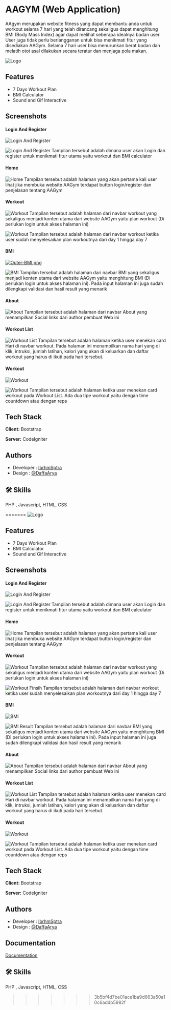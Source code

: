# AAGYM (Web Application)

AAgym merupakan website fitness yang dapat membantu anda untuk workout selama 7 hari yang telah dirancang sekaligus dapat menghitung BMI (Body Mass Index) agar dapat melihat seberapa idealnya badan user. User juga tidak perlu berlangganan untuk bisa menikmati fitur yang disediakan AAGym. Selama 7 hari user bisa menurunkan berat badan dan melatih otot asal dilakukan secara teratur dan menjaga pola makan.

![Logo](https://i.postimg.cc/q7czvqKS/logo.png)

## Features

- 7 Days Workout Plan
- BMI Calculator
- Sound and Gif Interactive

## Screenshots

#### Login And Register

![Login And Register](https://i.postimg.cc/pLpxgjpZ/Login.png)

![Login And Register](https://i.postimg.cc/d1W5Ph72/Register.png)
Tampilan tersebut adalah dimana user akan Login dan register untuk menikmati fitur utama yaitu workout dan BMI calculator

#### Home

![Home](https://i.postimg.cc/WzkYG230/Outer-Home.png)
Tampilan tersebut adalah halaman yang akan pertama kali user lihat jika membuka website AAGym terdapat button login/register dan penjelasan tentang AAGym

#### Workout

![Workout](https://i.postimg.cc/y8kgvkBq/Outer-Workout.png)
Tampilan tersebut adalah halaman dari navbar workout yang sekaligus menjadi konten utama dari website AAGym yaitu plan workout (Di perlukan login untuk akses halaman ini)

![Workout](https://i.postimg.cc/Hx2XFRhF/Outer-Workout-FINISHED.png)
Tampilan tersebut adalah halaman dari navbar workout ketika user sudah menyelesaikan plan workoutnya dari day 1 hingga day 7

#### BMI

[![Outer-BMI.png](https://i.postimg.cc/W3BcLYq6/Outer-BMI.png)](https://postimg.cc/dkjxGBBL)

![BMI](https://i.postimg.cc/FzbS0qjT/BMI-result.png)
Tampilan tersebut adalah halaman dari navbar BMI yang sekaligus menjadi konten utama dari website AAGym yaitu menghitung BMI (Di perlukan login untuk akses halaman ini). Pada input halaman ini juga sudah dilengkapi validasi dan hasil result yang menarik

#### About

![About](https://i.postimg.cc/855zPYC2/Outer-About.png)
Tampilan tersebut adalah halaman dari navbar About yang menampilkan Social links dari author pembuat Web ini

#### Workout List

![Workout List](https://i.postimg.cc/T1v2q306/Inner-List-Workout.png)
Tampilan tersebut adalah halaman ketika user menekan card Hari di navbar workout. Pada halaman ini menampilkan nama hari yang di klik, intruksi, jumlah latihan, kalori yang akan di keluarkan dan daftar workout yang harus di ikuti pada hari tersebut.

#### Workout

![Workout](https://i.postimg.cc/PJV3nP7G/Inner-Workout-With-Time.png)

![Workout](https://i.postimg.cc/9M8trsYZ/Inner-Workout-With-Reps.png)
Tampilan tersebut adalah halaman ketika user menekan card workout pada Workout List. Ada dua tipe workout yaitu dengan time countdown atau dengan reps

## Tech Stack

**Client:** Bootstrap

**Server:** CodeIgniter

## Authors

- Developer : [IbrhmSptra](https://www.github.com/IbrhmSptra)
- Design : [@DaffaArya](https://www.instagram.com/daffa_rya/)

## 🛠 Skills

PHP , Javascript, HTML, CSS

=======
![Logo](https://i.postimg.cc/q7czvqKS/logo.png)

## Features

- 7 Days Workout Plan
- BMI Calculator
- Sound and Gif Interactive

## Screenshots

#### Login And Register

![Login And Register](https://i.postimg.cc/pLpxgjpZ/Login.png)

![Login And Register](https://i.postimg.cc/d1W5Ph72/Register.png)
Tampilan tersebut adalah dimana user akan Login dan register untuk menikmati fitur utama yaitu workout dan BMI calculator

#### Home

![Home](https://i.postimg.cc/WzkYG230/Outer-Home.png)
Tampilan tersebut adalah halaman yang akan pertama kali user lihat jika membuka website AAGym terdapat button login/register dan penjelasan tentang AAGym

#### Workout

![Workout](https://i.postimg.cc/y8kgvkBq/Outer-Workout.png)
Tampilan tersebut adalah halaman dari navbar workout yang sekaligus menjadi konten utama dari website AAGym yaitu plan workout (Di perlukan login untuk akses halaman ini)

![Workout Finsih](https://i.postimg.cc/Hx2XFRhF/Outer-Workout-FINISHED.png)
Tampilan tersebut adalah halaman dari navbar workout ketika user sudah menyelesaikan plan workoutnya dari day 1 hingga day 7

#### BMI

![BMI](https://i.postimg.cc/W3BcLYq6/Outer-BMI.png)

![BMI Result](https://i.postimg.cc/FzbS0qjT/BMI-result.png)
Tampilan tersebut adalah halaman dari navbar BMI yang sekaligus menjadi konten utama dari website AAGym yaitu menghitung BMI (Di perlukan login untuk akses halaman ini). Pada input halaman ini juga sudah dilengkapi validasi dan hasil result yang menarik

#### About

![About](https://i.postimg.cc/855zPYC2/Outer-About.png)
Tampilan tersebut adalah halaman dari navbar About yang menampilkan Social links dari author pembuat Web ini

#### Workout List

![Workout List](https://i.postimg.cc/T1v2q306/Inner-List-Workout.png)
Tampilan tersebut adalah halaman ketika user menekan card Hari di navbar workout. Pada halaman ini menampilkan nama hari yang di klik, intruksi, jumlah latihan, kalori yang akan di keluarkan dan daftar workout yang harus di ikuti pada hari tersebut.

#### Workout

![Workout](https://i.postimg.cc/PJV3nP7G/Inner-Workout-With-Time.png)

![Workout](https://i.postimg.cc/9M8trsYZ/Inner-Workout-With-Reps.png)
Tampilan tersebut adalah halaman ketika user menekan card workout pada Workout List. Ada dua tipe workout yaitu dengan time countdown atau dengan reps

## Tech Stack

**Client:** Bootstrap

**Server:** CodeIgniter

## Authors

- Developer : [IbrhmSptra](https://www.github.com/IbrhmSptra)
- Design : [@DaffaArya](https://www.instagram.com/daffa_rya/)

## Documentation

[Documentation](https://linktodocumentation)

## 🛠 Skills

PHP , Javascript, HTML, CSS

> > > > > > > 3b5bf4d7be01ace1ba9d663a50a10c6addb5982f
